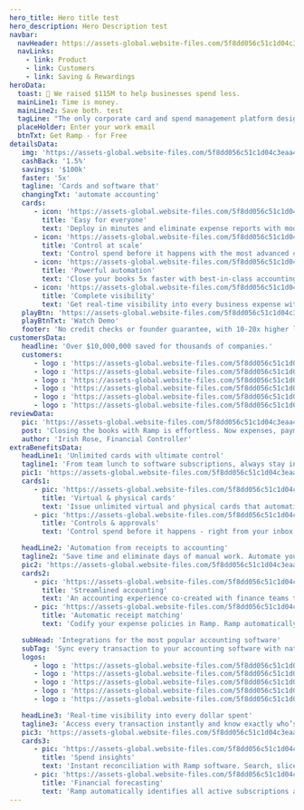 ```yaml
---
hero_title: Hero title test
hero_description: Hero Description test
navbar:
  navHeader: https://assets-global.website-files.com/5f8dd056c51c1d04c3eaa497/5fe268cd0a4b579cf22e3975_ramp-circle-logo.png
  navLinks:
    - link: Product
    - link: Customers
    - link: Saving & Rewardings
heroData:
  toast: 🥂 We raised $115M to help businesses spend less.
  mainLine1: Time is money.
  mainLine2: Save both. test
  tagLine: "The only corporate card and spend management platform designed to help you "
  placeHolder: Enter your work email
  btnTxt: Get Ramp - for Free
detailsData:
   img: 'https://assets-global.website-files.com/5f8dd056c51c1d04c3eaa497/606b9551dbc1598d67339954_new-video-player-stock.png'
   cashBack: '1.5%'
   savings: '$100k'
   faster: '5x'
   tagline: 'Cards and software that'
   changingTxt: 'automate accounting'
   cards:
      - icon: 'https://assets-global.website-files.com/5f8dd056c51c1d04c3eaa497/5fcfde7c1abd2eebfc82f01a_acc.svg'
        title: 'Easy for everyone'
        text: 'Deploy in minutes and eliminate expense reports with modern software that automatically collects & matches receipts'
      - icon: 'https://assets-global.website-files.com/5f8dd056c51c1d04c3eaa497/5fcfdf86e166a4013a89bc99_reimburse.svg'
        title: 'Control at scale'
        text: 'Control spend before it happens with the most advanced card and category controls to help you manage spend at scale.'
      - icon: 'https://assets-global.website-files.com/5f8dd056c51c1d04c3eaa497/5fcfdf77f962d9bca92b8230_expense-policies.svg'
        title: 'Powerful automation'
        text: 'Close your books 5x faster with best-in-class accounting integrations and smart coding for every merchant and transaction.'
      - icon: 'https://assets-global.website-files.com/5f8dd056c51c1d04c3eaa497/5fcfdedc343111f569fe7d85_streamlined.svg'
        title: 'Complete visibility'
        text: 'Get real-time visibility into every business expense with reporting, forecasting, and automated savings insights.'
   playBtn: 'https://assets-global.website-files.com/5f8dd056c51c1d04c3eaa497/606caabb8c7fe8647e7c01a3_play-circle-filled.svg'
   playBtnTxt: 'Watch Demo'
   footer: 'No credit checks or founder guarantee, with 10-20x higher limits.'
customersData:
   headline: 'Over $10,000,000 saved for thousands of companies.'
   customers:
      - logo : 'https://assets-global.website-files.com/5f8dd056c51c1d04c3eaa497/605f79c123692b5a9d778b39_frame-clickup.png'
      - logo : 'https://assets-global.website-files.com/5f8dd056c51c1d04c3eaa497/605f7a45e5454a8e5f1c8628_frame-ro.png'
      - logo : 'https://assets-global.website-files.com/5f8dd056c51c1d04c3eaa497/605f7abc2dfa60f670b4abd6_frame-italic.png'
      - logo : 'https://assets-global.website-files.com/5f8dd056c51c1d04c3eaa497/605f7b00102fdba7761c9d08_frame-mode.png'
      - logo : 'https://assets-global.website-files.com/5f8dd056c51c1d04c3eaa497/605f7b005c46963fef754d4b_frame-better.png'
      - logo : 'https://assets-global.website-files.com/5f8dd056c51c1d04c3eaa497/605f7b019c5aa532e552bbbf_frame-planned-parenthood.png'
reviewData:
   pic: 'https://assets-global.website-files.com/5f8dd056c51c1d04c3eaa497/605f83d51d29843b1b3664b3_eight-sleep-case-study.png'
   post: 'Closing the books with Ramp is effortless. Now expenses, payments, and accounting are all integrated.'
   author: 'Irish Rose, Financial Controller'
extraBenefitsData:
   headLine1: 'Unlimited cards with ultimate control'
   tagline1: 'From team lunch to software subscriptions, always stay in control. Get unlimited virtual & physical cards with smart limits built in.'
   pic1: 'https://assets-global.website-files.com/5f8dd056c51c1d04c3eaa497/606c7e2acc754d711fb7ddd4_unlimited-cards-feature.png'
   cards1:
      - pic: 'https://assets-global.website-files.com/5f8dd056c51c1d04c3eaa497/5fcfde7c1abd2eebfc82f01a_acc.svg'
        title: 'Virtual & physical cards'
        text: 'Issue unlimited virtual and physical cards that automatically control what your employees can spend on.'
      - pic: 'https://assets-global.website-files.com/5f8dd056c51c1d04c3eaa497/5fcfdedc343111f569fe7d85_streamlined.svg'
        title: 'Controls & approvals'
        text: 'Control spend before it happens - right from your inbox or Slack. Empower teams to request and delegate approval to managers.'

   headLine2: 'Automation from receipts to accounting'
   tagline2: 'Save time and eliminate days of manual work. Automate your expense management process with the fastest reconciliation experience ever made.'
   pic2: 'https://assets-global.website-files.com/5f8dd056c51c1d04c3eaa497/5fd03a0d243fe06fa6bf2102_Accounting%20Hero.png'
   cards2:
      - pic: 'https://assets-global.website-files.com/5f8dd056c51c1d04c3eaa497/5fa46322f80edcb058188c79_accounting.svg'
        title: 'Streamlined accounting'
        text: 'An accounting experience co-created with finance teams to automate manual processes and let Ramp do the heavy lifting.'
      - pic: 'https://assets-global.website-files.com/5f8dd056c51c1d04c3eaa497/5fcfdf77f962d9bca92b8230_expense-policies.svg'
        title: 'Automatic receipt matching'
        text: 'Codify your expense policies in Ramp. Ramp automatically requests, collects and matches receipts sent via SMS & email.'

   subHead: 'Integrations for the most popular accounting software'
   subTag: 'Sync every transaction to your accounting software with native support for advanced capabilities like multi-entity, split transactions, and project codes.'
   logos:
      - logo : 'https://assets-global.website-files.com/5f8dd056c51c1d04c3eaa497/5fcfc20dacc5a271a9c70297_Netsuite.jpg'
      - logo : 'https://assets-global.website-files.com/5f8dd056c51c1d04c3eaa497/5fcfc1fcc98b745df70b766c_Sage.jpg'
      - logo : 'https://assets-global.website-files.com/5f8dd056c51c1d04c3eaa497/5fcfc21b800b3c19f92edef5_QuickBooks.jpg'
      - logo : 'https://assets-global.website-files.com/5f8dd056c51c1d04c3eaa497/5fcfc22d517dbaa029234f1c_Xero.jpg'
      - logo : 'https://assets-global.website-files.com/5f8dd056c51c1d04c3eaa497/5fcfc36ed243e684e6d55067_100%20others.jpg'

   headLine3: 'Real-time visibility into every dollar spent'
   tagline3: 'Access every transaction instantly and know exactly who’s spending on what. Track your top line spend or drill into any transaction in real time. from any device, in real-time.'
   pic3: 'https://assets-global.website-files.com/5f8dd056c51c1d04c3eaa497/5fd038dc9175740a2857131d_Transactions%20Hero.png'
   cards3:
      - pic: 'https://assets-global.website-files.com/5f8dd056c51c1d04c3eaa497/5fcfe00e0a5f6c06bcde4ada_visibility.svg'
        title: 'Spend insights'
        text: 'Instant reconciliation with Ramp software. Search, slice, or download real-time data from any employee, department, or merchant.'
      - pic: 'https://assets-global.website-files.com/5f8dd056c51c1d04c3eaa497/5fa46322f80edc4906188c76_version-control.svg'
        title: 'Financial forecasting'
        text: 'Ramp automatically identifies all active subscriptions and upcoming payments. It’s like seeing into the future.'
---
```

